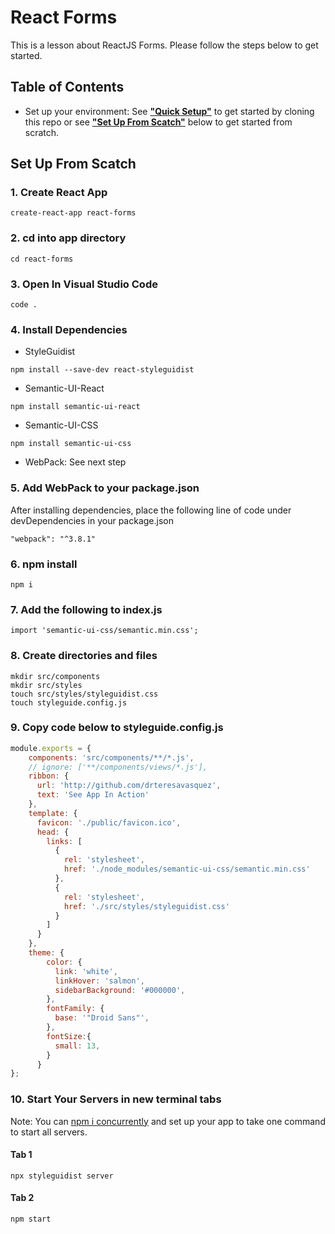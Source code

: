 # React Forms
This is a lesson about ReactJS Forms. Please follow the steps below to get started.

## Table of Contents
- Set up your environment: See [**"Quick Setup"**](./quick-startup.md) to get started by cloning this repo or see [**"Set Up From Scatch"**](#set-up-from-scatch) below to get started from scratch.

## Set Up From Scatch
### 1. Create React App
```
create-react-app react-forms
```
### 2. cd into app directory
```
cd react-forms
```
### 3. Open In Visual Studio Code
```
code .
```
### 4. Install Dependencies
- StyleGuidist
```
npm install --save-dev react-styleguidist
```
- Semantic-UI-React
```
npm install semantic-ui-react
```
- Semantic-UI-CSS
```
npm install semantic-ui-css
```
- WebPack: See next step

### 5. Add WebPack to your package.json
After installing dependencies, place the following line of code under devDependencies in your package.json
```
"webpack": "^3.8.1" 
```
### 6. npm install
```
npm i
```
### 7. Add the following to index.js
```
import 'semantic-ui-css/semantic.min.css';
```
### 8. Create directories and files
```
mkdir src/components
mkdir src/styles
touch src/styles/styleguidist.css
touch styleguide.config.js
```
### 9. Copy code below to styleguide.config.js 
```js
module.exports = {
    components: 'src/components/**/*.js',
    // ignore: ['**/components/views/*.js'],
    ribbon: {
      url: 'http://github.com/drteresavasquez',
      text: 'See App In Action'
    },
    template: {
      favicon: './public/favicon.ico',
      head: {
        links: [
          {
            rel: 'stylesheet',
            href: './node_modules/semantic-ui-css/semantic.min.css'
          },
          {
            rel: 'stylesheet',
            href: './src/styles/styleguidist.css'
          }
        ]
      }
    },
    theme: {
        color: {
          link: 'white',
          linkHover: 'salmon',
          sidebarBackground: '#000000',
        },
        fontFamily: {
          base: '"Droid Sans"',
        }, 
        fontSize:{
          small: 13,
        }
      }
};
```
### 10. Start Your Servers in new terminal tabs
Note: You can [npm i concurrently](https://www.npmjs.com/package/concurrently) and set up your app to take one command to start all servers.
#### Tab 1
```
npx styleguidist server
```
#### Tab 2
```
npm start
```
